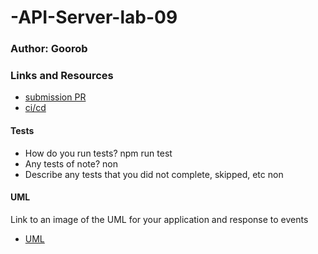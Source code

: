 # -API-Server-lab-09
### Author: Goorob

### Links and Resources

- [submission PR](https://github.com/Goorob-401-advanced-javascript/API-Server-lab-09/pull/1)
- [ci/cd](https://github.com/Goorob-401-advanced-javascript/API-Server-lab-09/actions)




#### Tests

- How do you run tests?
npm run test
- Any tests of note?
non
- Describe any tests that you did not complete, skipped, etc
non
#### UML

Link to an image of the UML for your application and response to events
- [UML](https://github.com/Goorob-401-advanced-javascript/API-Server-lab-09/blob/api-server/IMG_20200208_233529.jpg)
